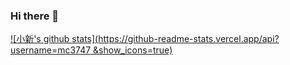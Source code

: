 ### Hi there 👋

<!--
**mc3747/mc3747** is a ✨ _special_ ✨ repository because its `README.md` (this file) appears on your GitHub profile.

Here are some ideas to get you started:

- 🔭 I’m currently working on ...
- 🌱 I’m currently learning ...
- 👯 I’m looking to collaborate on ...
- 🤔 I’m looking for help with ...
- 💬 Ask me about ...
- 📫 How to reach me: ...
- 😄 Pronouns: ...
- ⚡ Fun fact: ...
-->
[![小新's github stats](https://github-readme-stats.vercel.app/api?username=mc3747
&show_icons=true)](https://github.com/anuraghazra/github-readme-stats)
